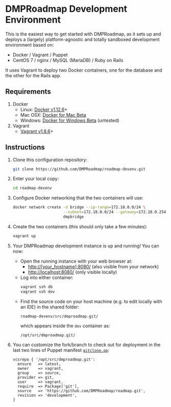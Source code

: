 # DMPRoadmap Development Environment

This is the easiest way to get started with DMPRoadmap, as it sets up and deploys a (largely) platform-agnostic and totally sandboxed development environment based on:
* Docker / Vagrant / Puppet
* CentOS 7 / nginx / MySQL (MariaDB) / Ruby on Rails

It uses Vagrant to deploy two Docker containers, one for the database and the other for the Rails app.

## Requirements 
1. Docker
    * Linux: [Docker v1.12.6](https://docs.docker.com/engine/installation)+
    * Mac OSX: [Docker for Mac Beta](https://docs.docker.com/docker-for-mac)
    * Windows: [Docker for Windows Beta](https://docs.docker.com/docker-for-windows) (untested)
2. Vagrant 
    * [Vagrant v1.8.6](https://www.vagrantup.com/downloads.html)+

## Instructions
1. Clone this configuration repository:

   ```bash
   git clone https://github.com/DMPRoadmap/roadmap-devenv.git
   ```
2. Enter your local copy:

   ```bash
   cd roadmap-devenv
   ```
3. Configure Docker networking that the two containers will use:

   ```bash
   docker network create -d bridge --ip-range=172.18.0.0/24 \
                         --subnet=172.18.0.0/24 --gateway=172.18.0.254 \
                         dmpbridge
   ```
4. Create the two containers (this should only take a few minutes):

   ```bash
   vagrant up
   ```
5. Your DMPRoadmap development instance is up and running! You can now:
    * Open the running instance with your web browser at:
      * [http://[your_hostname]:8080/](http://[your_hostname]:8080/) (also visible from your network)
      * [http://localhost:8080/](http://localhost:8080/) (only visible locally)
    * Log into either container:
      ```bash
      vagrant ssh db
      vagrant ssh dev
      ```
    * Find the source code on your host machine (e.g. to edit locally with an IDE) in the shared folder:
      ```console
      roadmap-devenv/src/dmproadmap.git/
      ```
      which appears inside the `dev` container as:
      ```console
      /opt/src/dmproadmap.git/
      ```
6. You can customize the fork/branch to check out for deployment in the last two lines of Puppet manifest [`gitclone.pp`](environments/development/modules/dcc/manifests/gitclone.pp):
    ```puppet
    vcsrepo { '/opt/src/dmproadmap.git':
      ensure   => latest,
      owner    => vagrant,
      group    => source,
      provider => git,
      user     => vagrant,
      require  => Package['git'],
      source   => 'https://github.com/DMPRoadmap/roadmap.git',
      revision => 'development',
    }
    ```
